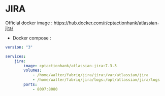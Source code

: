 JIRA
============

Official docker image : https://hub.docker.com/r/cptactionhank/atlassian-jira/ 


* Docker compose :

```yml
version: "3"

services:
    jira:
        image: cptactionhank/atlassian-jira:7.3.3
        volumes:
            - /home/walter/fabriq/jira/jira:/var/atlassian/jira
            - /home/walter/fabriq/jira/logs:/opt/atlassian/jira/logs
        ports:
            - 8097:8080

```

